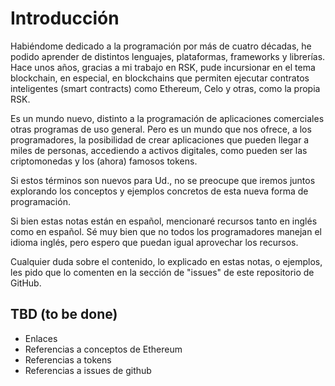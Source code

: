 # Introducción

Habiéndome dedicado a la programación por más de cuatro décadas, he podido
aprender de distintos lenguajes, plataformas, frameworks y librerías. Hace unos
años, gracias a mi trabajo en RSK, pude incursionar en el tema blockchain, en
especial, en blockchains que permiten ejecutar contratos inteligentes (smart contracts)
como Ethereum, Celo y otras, como la propia RSK.

Es un mundo nuevo, distinto a la programación de aplicaciones comerciales otras
programas de uso general. Pero es un mundo que nos ofrece, a los programadores,
la posibilidad de crear aplicaciones que pueden llegar a miles de personas,
accediendo a activos digitales, como pueden ser las criptomonedas y los (ahora)
famosos tokens.

Si estos términos son nuevos para Ud., no se preocupe que iremos juntos explorando
los conceptos y ejemplos concretos de esta nueva forma de programación.

Si bien estas notas están en español, mencionaré recursos tanto en inglés
como en español. Sé muy bien que no todos los programadores manejan el
idioma inglés, pero espero que puedan igual aprovechar los recursos.

Cualquier duda sobre el contenido, lo explicado en estas notas, o ejemplos,
les pido que lo comenten en la sección de "issues" de este repositorio de
GitHub.

## TBD (to be done)

- Enlaces
- Referencias a conceptos de Ethereum
- Referencias a tokens
- Referencias a issues de github


